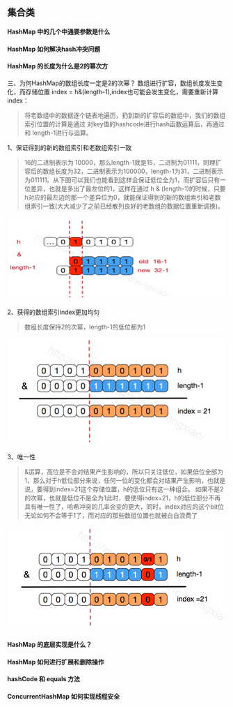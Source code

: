 ## 集合类
#### HashMap 中的几个中通要参数是什么

#### HashMap 如何解决hash冲突问题

#### HashMap 的长度为什么是2的幂次方
三、为何HashMap的数组长度一定是2的次幂？
数组进行扩容，数组长度发生变化，而存储位置 index = h&(length-1),index也可能会发生变化，需要重新计算index：

>将老数组中的数据逐个链表地遍历，扔到新的扩容后的数组中，我们的数组索引位置的计算是通过 对key值的hashcode进行hash函数运算后，再通过和 length-1进行与运算。

1、保证得到的新的数组索引和老数组索引一致
>16的二进制表示为 10000，那么length-1就是15，二进制为01111，同理扩容后的数组长度为32，二进制表示为100000，length-1为31，二进制表示为011111。从下图可以我们也能看到这样会保证低位全为1，而扩容后只有一位差异，也就是多出了最左位的1，这样在通过 h & (length-1)的时候，只要h对应的最左边的那一个差异位为0，就能保证得到的新的数组索引和老数组索引一致(大大减少了之前已经散列良好的老数组的数据位置重新调换)。

![h1](../img/h1.png)

2、获得的数组索引index更加均匀
>数组长度保持2的次幂，length-1的低位都为1

![h1](../img/h2.png)

3、唯一性
>&运算，高位是不会对结果产生影响的，所以只关注低位，如果低位全部为1，那么对于h低位部分来说，任何一位的变化都会对结果产生影响，也就是说，要得到index=21这个存储位置，h的低位只有这一种组合。
如果不是2的次幂，也就是低位不是全为1此时，要使得index=21，h的低位部分不再具有唯一性了，哈希冲突的几率会变的更大，同时，index对应的这个bit位无论如何不会等于1了，而对应的那些数组位置也就被白白浪费了

![h1](../img/h3.png)


#### HashMap 的底层实现是什么？

#### HashMap 如何进行扩展和删除操作

#### hashCode 和 equals 方法

#### ConcurrentHashMap 如何实现线程安全

